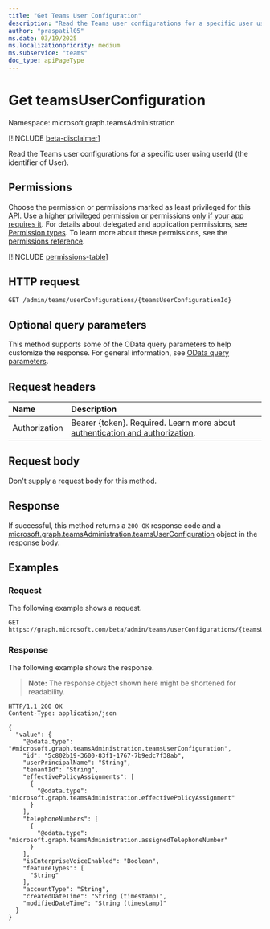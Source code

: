 ```yaml
---
title: "Get Teams User Configuration"
description: "Read the Teams user configurations for a specific user using userId (the identifier of User)."
author: "praspatil05"
ms.date: 03/19/2025
ms.localizationpriority: medium
ms.subservice: "teams"
doc_type: apiPageType
---
```


# Get teamsUserConfiguration

Namespace: microsoft.graph.teamsAdministration

[!INCLUDE [beta-disclaimer](../../includes/beta-disclaimer.md)]

Read the Teams user configurations for a specific user using userId (the identifier of User).

## Permissions

Choose the permission or permissions marked as least privileged for this API. Use a higher privileged permission or permissions [only if your app requires it](/graph/permissions-overview#best-practices-for-using-microsoft-graph-permissions). For details about delegated and application permissions, see [Permission types](/graph/permissions-overview#permission-types). To learn more about these permissions, see the [permissions reference](/graph/permissions-reference).

<!-- {
  "blockType": "permissions",
  "name": "teamsadministration-teamsuserconfiguration-get-permissions"
}
-->
[!INCLUDE [permissions-table](../includes/permissions/teamsadministration-teamsuserconfiguration-get-permissions.md)]

## HTTP request

<!-- {
  "blockType": "ignored"
}
-->
``` http
GET /admin/teams/userConfigurations/{teamsUserConfigurationId}
```

## Optional query parameters

This method supports some of the OData query parameters to help customize the response. For general information, see [OData query parameters](/graph/query-parameters).

## Request headers

|Name|Description|
|:---|:---|
|Authorization|Bearer {token}. Required. Learn more about [authentication and authorization](/graph/auth/auth-concepts).|

## Request body

Don't supply a request body for this method.

## Response

If successful, this method returns a `200 OK` response code and a [microsoft.graph.teamsAdministration.teamsUserConfiguration](../resources/teamsadministration-teamsuserconfiguration.md) object in the response body.

## Examples

### Request

The following example shows a request.
<!-- {
  "blockType": "request",
  "name": "get_teamsuserconfiguration"
}
-->
``` http
GET https://graph.microsoft.com/beta/admin/teams/userConfigurations/{teamsUserConfigurationId}
```


### Response

The following example shows the response.
>**Note:** The response object shown here might be shortened for readability.
<!-- {
  "blockType": "response",
  "truncated": true,
  "@odata.type": "microsoft.graph.teamsAdministration.teamsUserConfiguration"
}
-->
``` http
HTTP/1.1 200 OK
Content-Type: application/json

{
  "value": {
    "@odata.type": "#microsoft.graph.teamsAdministration.teamsUserConfiguration",
    "id": "5c802b19-3600-83f1-1767-7b9edc7f38ab",
    "userPrincipalName": "String",
    "tenantId": "String",
    "effectivePolicyAssignments": [
      {
        "@odata.type": "microsoft.graph.teamsAdministration.effectivePolicyAssignment"
      }
    ],
    "telephoneNumbers": [
      {
        "@odata.type": "microsoft.graph.teamsAdministration.assignedTelephoneNumber"
      }
    ],
    "isEnterpriseVoiceEnabled": "Boolean",
    "featureTypes": [
      "String"
    ],
    "accountType": "String",
    "createdDateTime": "String (timestamp)",
    "modifiedDateTime": "String (timestamp)"
  }
}
```

